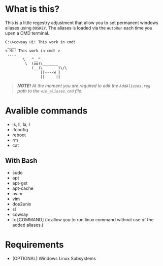 # What is this?
This is a little regestry adjustment that allow you to set permanent windows aliases using `DOSKEY`.
The aliases is loaded via the `AutoRun` each time you upen a CMD terminal. 

```
C:\>cowsay Hi! This work in cmd!
 ____
< Hi! This work in cmd! >
 ----
        \   ^__^
         \  (oo)\_______
            (__)\       )\/\
                ||----w |
                ||     ||
```

> ***NOTE!** At the moment you are required to edit the `AddAliases.reg` path to the `win_aliases.cmd` file.*

# Avalible commands
- ls, ll, la, l
- ifconfig
- reboot
- rm
- cat

## With Bash
- sudo 
- apt
- apt-get 
- apt-cache
- nvim
- vim
- dos2unix
- sl
- cowsay 
- lx [COMMAND] (lx allow you to run linux command without use of the added aliases.)

# Requirements
- (OPTIONAL) Windows Linux Subsystems
